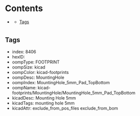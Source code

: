 



Contents
========

* [](#)
	* [Tags](#tags)

# 

## Tags

- index: 8406
- hexID: 
- oompType: FOOTPRINT
- oompSize: kicad
- oompColor: kicad-footprints
- oompDesc: MountingHole
- oompIndex: MountingHole_5mm_Pad_TopBottom
- oompName: kicad-footprints/MountingHole/MountingHole_5mm_Pad_TopBottom
- kicadDesc: Mounting Hole 5mm
- kicadTags: mounting hole 5mm
- kicadAttr: exclude_from_pos_files exclude_from_bom

